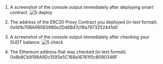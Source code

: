 

1. A screenshot of the console output immediately after deploying smart contract.
![5 deploy](https://user-images.githubusercontent.com/86808313/129007527-d6abaf24-739c-4d78-b495-c52c0f4aefa5.PNG)

2. The address of the ERC20 Proxy Contract you deployed (in text format).
0xfd1b70BA960E0985e2Dd6B47cf8a7973252441d0

3. A screenshot of the console output immediately after checking your SUDT balance.
![5 check](https://user-images.githubusercontent.com/86808313/129007548-91b4b41e-ba1a-4efc-a8c2-a2646d1b4eaa.PNG)

4. The Ethereum address that was checked (in text format).
0x8b8Cb9198A9Dc1593e5C168a16761f0c8090346F
